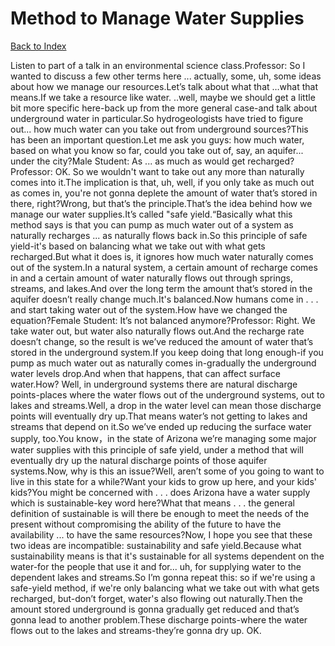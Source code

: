 # Method to Manage Water Supplies
[Back to Index](https://github.com/windows10010/tpoExtractor/blob/master/README.md)

Listen to part of a talk in an environmental science class.Professor: So I wanted to discuss a few other terms here ... actually, some, uh, some ideas about how we manage our resources.Let’s talk about what that …what that means.If we take a resource like water. ..well, maybe we should get a little bit more specific here-back up from the more general case-and talk about underground water in particular.So hydrogeologists have tried to figure out... how much water can you take out from underground sources?This has been an important question.Let me ask you guys: how much water, based on what you know so far, could you take out of, say, an aquifer... under the city?Male Student: As ... as much as would get recharged?Professor: OK. So we wouldn't want to take out any more than naturally comes into it.The implication is that, uh, well, if you only take as much out as comes in, you're not gonna deplete the amount of water that’s stored in there, right?Wrong, but that’s the principle.That’s the idea behind how we manage our water supplies.It’s called "safe yield.“Basically what this method says is that you can pump as much water out of a system as naturally recharges ... as naturally flows back in.So this principle of safe yield-it's based on balancing what we take out with what gets recharged.But what it does is, it ignores how much water naturally comes out of the system.In a natural system, a certain amount of recharge comes in and a certain amount of water naturally flows out through springs, streams, and lakes.And over the long term the amount that’s stored in the aquifer doesn’t really change much.It's balanced.Now humans come in . . . and start taking water out of the system.How have we changed the equation?Female Student: It’s not balanced anymore?Professor: Right. We take water out, but water also naturally flows out.And the recharge rate doesn’t change, so the result is we’ve reduced the amount of water that’s stored in the underground system.If you keep doing that long enough-if you pump as much water out as naturally comes in-gradually the underground water levels drop.And when that happens, that can affect surface water.How? Well, in underground systems there are natural discharge points-places where the water flows out of the underground systems, out to lakes and streams.Well, a drop in the water level can mean those discharge points will eventually dry up.That means water’s not getting to lakes and streams that depend on it.So we’ve ended up reducing the surface water supply, too.You know，in the state of Arizona we’re managing some major water supplies with this principle of safe yield, under a method that will eventually dry up the natural discharge points of those aquifer systems.Now, why is this an issue?Well, aren’t some of you going to want to live in this state for a while?Want your kids to grow up here, and your kids' kids?You might be concerned with . . . does Arizona have a water supply which is sustainable-key word here?What that means . . . the general definition of sustainable is will there be enough to meet the needs of the present without compromising the ability of the future to have the availability ... to have the same resources?Now, I hope you see that these two ideas are incompatible: sustainability and safe yield.Because what sustainability means is that it's sustainable for all systems dependent on the water-for the people that use it and for... uh, for supplying water to the dependent lakes and streams.So I’m gonna repeat this: so if we're using a safe-yield method, if we're only balancing what we take out with what gets recharged, but-don’t forget, water's also flowing out naturally.Then the amount stored underground is gonna gradually get reduced and that’s gonna lead to another problem.These discharge points-where the water flows out to the lakes and streams-they’re gonna dry up. OK.